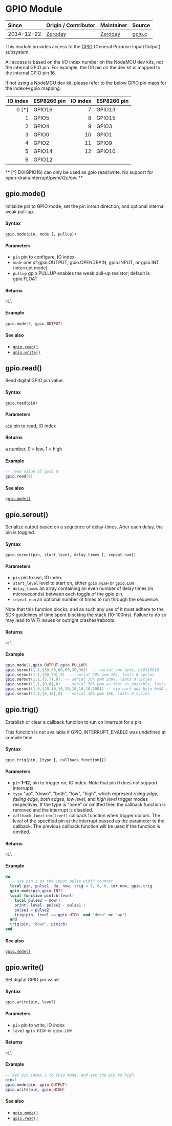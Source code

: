 # GPIO Module
| Since  | Origin / Contributor  | Maintainer  | Source  |
| :----- | :-------------------- | :---------- | :------ |
| 2014-12-22 | [Zeroday](https://github.com/funshine) | [Zeroday](https://github.com/funshine) | [gpio.c](../../../app/modules/gpio.c)|


This module provides access to the [GPIO](https://en.wikipedia.org/wiki/General-purpose_input/output) (General Purpose Input/Output) subsystem.

All access is based on the I/O index number on the NodeMCU dev kits, not the internal GPIO pin. For example, the D0 pin on the dev kit is mapped to the internal GPIO pin 16.

If not using a NodeMCU dev kit, please refer to the below GPIO pin maps for the index↔gpio mapping.

| IO index | ESP8266 pin | IO index | ESP8266 pin |
|---------:|:------------|---------:|:------------|
|    0 [*] | GPIO16      |        7 | GPIO13      |
|        1 | GPIO5       |        8 | GPIO15      |
|        2 | GPIO4       |        9 | GPIO3       |
|        3 | GPIO0       |       10 | GPIO1       |
|        4 | GPIO2       |       11 | GPIO9       |
|        5 | GPIO14      |       12 | GPIO10      |
|        6 | GPIO12      |          |             |

** [*] D0(GPIO16) can only be used as gpio read/write. No support for open-drain/interrupt/pwm/i2c/ow. **


## gpio.mode()

Initialize pin to GPIO mode, set the pin in/out direction, and optional internal weak pull-up.

#### Syntax
`gpio.mode(pin, mode [, pullup])`

#### Parameters
- `pin` pin to configure, IO index
- `mode` one of gpio.OUTPUT, gpio.OPENDRAIN, gpio.INPUT, or gpio.INT (interrupt mode)
- `pullup` gpio.PULLUP enables the weak pull-up resistor; default is gpio.FLOAT

#### Returns
`nil`

#### Example
```lua
gpio.mode(0, gpio.OUTPUT)
```
#### See also
- [`gpio.read()`](#gpioread)
- [`gpio.write()`](#gpiowrite)

## gpio.read()

Read digital GPIO pin value.

#### Syntax
`gpio.read(pin)`

#### Parameters
`pin` pin to read, IO index

#### Returns
a number, 0 = low, 1 = high

#### Example
```lua
-- read value of gpio 0.
gpio.read(0)
```
#### See also
[`gpio.mode()`](#gpiomode)

## gpio.serout()

Serialize output based on a sequence of delay-times. After each delay, the pin is toggled.

#### Syntax
`gpio.serout(pin, start_level, delay_times [, repeat_num])`

#### Parameters
- `pin`  pin to use, IO index
- `start_level` level to start on, either `gpio.HIGH` or `gpio.LOW`
- `delay_times` an array containing an even number of delay times (in microseconds) between each toggle of the gpio pin.
- `repeat_num` an optional number of times to run through the sequence.

Note that this function blocks, and as such any use of it must adhere to the SDK guidelines of time spent blocking the stack (10-100ms). Failure to do so may lead to WiFi issues or outright crashes/reboots.

#### Returns
`nil`

#### Example
```lua
gpio.mode(1,gpio.OUTPUT,gpio.PULLUP)
gpio.serout(1,1,{30,30,60,60,30,30})  -- serial one byte, b10110010
gpio.serout(1,1,{30,70},8)  -- serial 30% pwm 10k, lasts 8 cycles
gpio.serout(1,1,{3,7},8)  -- serial 30% pwm 100k, lasts 8 cycles
gpio.serout(1,1,{0,0},8)  -- serial 50% pwm as fast as possible, lasts 8 cycles
gpio.serout(1,0,{20,10,10,20,10,10,10,100}) -- sim uart one byte 0x5A at about 100kbps
gpio.serout(1,1,{8,18},8) -- serial 30% pwm 38k, lasts 8 cycles
```

## gpio.trig()

Establish or clear a callback function to run on interrupt for a pin.

This function is not available if GPIO_INTERRUPT_ENABLE was undefined at compile time.

#### Syntax
`gpio.trig(pin, [type [, callback_function]])`

#### Parameters
- `pin` **1-12**, pin to trigger on, IO index. Note that pin 0 does not support interrupts.
- `type` "up", "down", "both", "low", "high", which represent *rising edge*, *falling edge*, *both 
edges*, *low level*, and *high level* trigger modes respectivey. If the type is "none" or omitted 
then the callback function is removed and the interrupt is disabled.
- `callback_function(level)` callback function when trigger occurs. The level of the specified pin 
at the interrupt passed as the parameter to the callback. The previous callback function will be 
used if the function is omitted.

#### Returns
`nil`

#### Example

```lua
do
  -- use pin 1 as the input pulse width counter
  local pin, pulse1, du, now, trig = 1, 0, 0, tmr.now, gpio.trig
  gpio.mode(pin,gpio.INT)
  local function pin1cb(level)
    local pulse2 = now()
    print( level, pulse2 - pulse1 )
    pulse1 = pulse2
    trig(pin, level == gpio.HIGH  and "down" or "up")
  end
  trig(pin, "down", pin1cb)
end
```

#### See also
[`gpio.mode()`](#gpiomode)

## gpio.write()

Set digital GPIO pin value.

#### Syntax
`gpio.write(pin, level)`

#### Parameters
- `pin` pin to write, IO index
- `level` `gpio.HIGH` or `gpio.LOW`

#### Returns
`nil`

#### Example
```lua
-- set pin index 1 to GPIO mode, and set the pin to high.
pin=1
gpio.mode(pin, gpio.OUTPUT)
gpio.write(pin, gpio.HIGH)
```
#### See also
- [`gpio.mode()`](#gpiomode)
- [`gpio.read()`](#gpioread)
